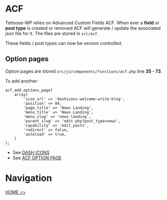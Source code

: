 # ACF

Tetloose-WP relies on Advanced Custom Fields ACF. When ever a **field** or **post type** is created or removed ACF will generate / update the associated json file for it. The files are stored in `src/acf`.

These fields / post types can now be version controlled.

## Option pages

Option pages are stored `src/js/components/functions/acf.php` line **35 - 73**.

To add another:

```
acf_add_options_page(
    array(
        'icon_url' => 'dashicons-welcome-write-blog',
        'position' => 84,
        'page_title' => 'News Landing',
        'menu_title' => 'News Landing',
        'menu_slug' => 'news-landing',
        'parent_slug' => 'edit.php?post_type=news',
        'capability' => 'edit_posts',
        'redirect' => false,
        'autoload' => true,
    )
);
```

- See [DASH ICONS](https://developer.wordpress.org/resource/dashicons/#pinterest)
- See [ACF OPTION PAGE](https://www.advancedcustomfields.com/resources/options-page/)

# Navigation

[HOME >>](../../README.md)
